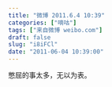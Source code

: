 ```yaml
---
title: "微博 2011.6.4 10:39"
categories: ["嘀咕"]
tags: ["来自微博 weibo.com"]
draft: false
slug: "i8iFCl"
date: "2011-06-04 10:39:00"
---
```


<p>憋屈的事太多，无以为表。 ​​​​</p>
